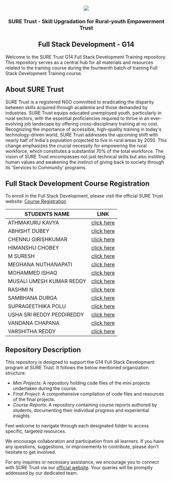 <!-- PROJECT LOGO -->
<br />

<div align="center">
   <img src='https://user-images.githubusercontent.com/73131499/166115643-d3187f47-d38f-41b2-ae42-5ecbbc60de14.png' />


<h3 align="center">SURE Trust - Skill Upgradation for Rural-youth Empowerment Trust</h3>
  <h2>  Full Stack Development - G14 </h2>
  
</div>

Welcome to the SURE Trust G14 Full Stack Development  Training repository. This repository serves as a central hub for all materials and resources related to the training course during the fourteenth batch of training Full Stack Development Training course.

## About SURE Trust

SURE Trust is a registered NGO committed to eradicating the disparity between skills acquired through academia and those demanded by industries. SURE Trust equips educated unemployed youth, particularly in rural sectors, with the essential proficiencies required to thrive in an ever-evolving job landscape by offering cross-disciplinary training at no cost. Recognizing the importance of accessible, high-quality training in today's technology-driven world, SURE Trust addresses the upcoming shift with nearly half of India's population projected to live in rural areas by 2050. This change emphasizes the crucial necessity for empowering the rural workforce, which constitutes a substantial 70% of the total workforce. The vision of SURE Trust encompasses not just technical skills but also instilling human values and awakening the instinct of giving back to society through its 'Services to Community' programs. 

## Full Stack Development Course Registration

To enroll in the Full Stack Development, please visit the official SURE Trust website: [Course Registration](https://suretrustforruralyouth.com/courses)

|STUDENTS NAME|LINK|
|-------------|----|
|ATHMAKURU KAVYA|[click here](https://github.com/sure-trust/G14_FSD/blob/main/Course%20Reports/Athmakuru%20Kavya.md)|
|ABHISHT DUBEY|[click here](https://github.com/sure-trust/G14_FSD/blob/main/Course%20Reports/Abhisht%20Dubey.md)|
|CHENNU GIRISHKUMAR|[click here](https://github.com/sure-trust/G14_FSD/blob/main/Course%20Reports/Chennu%20Kirishkumar.md)|
|HIMANSHU CHOBEY|[click here](https://github.com/sure-trust/G14_FSD/blob/main/Course%20Reports/Himanshu%20choubey.md)|
|M SURESH|[click here](https://github.com/sure-trust/G14_FSD/blob/main/Course%20Reports/M%20Suresh%20Raju.md)|
|MEGHANA NUTHANAPATI|[click here](https://github.com/sure-trust/G14_FSD/blob/main/Course%20Reports/Nuthanapati%20Meghana.md)|
|MOHAMMED ISHAQ|[click here](https://github.com/sure-trust/G14_FSD/blob/main/Course%20Reports/S%20Mohammed%20Ishaq.md)|
|MUSALI UMESH KUMAR REDDY|[click here](https://github.com/sure-trust/G14_FSD/blob/main/Course%20Reports/Musali%20Umesh%20Kumar%20Reddy.md)|
|RASHMI N|[click here](https://github.com/sure-trust/G14_FSD/blob/main/Course%20Reports/Rashmi.N.md)|
|SAMBHANA DURGA|[click here](https://github.com/sure-trust/G14_FSD/blob/main/Course%20Reports/Durga%20Sambhana.md)|
|SUPRAGEETHIKA POLU|[click here](https://github.com/sure-trust/G14_FSD/blob/main/Course%20Reports/SUPRAGEETHIKA%20POLU%20G14FSD.md)|
|USHA SRI REDDY PEDDIREDDY|[click here](https://github.com/sure-trust/G14_FSD/blob/main/Course%20Reports/Peddireddy%20Ushasri%20Reddy.md)|
|VANDANA CHAPANA|[click here](https://github.com/sure-trust/G14_FSD/blob/main/Course%20Reports/vandana%20chapana.md)|
|VARSHITHA REDDY|[click here](https://github.com/sure-trust/G14_FSD/blob/main/Course%20Reports/Nagireddy%20Varshitha%20Reddy.md)|

## Repository Description

This repository is designed to support the G14 Full Stack Development program at SURE Trust. It follows the below mentioned organization structure:

- *Mini Projects*: A repository holding code files of the mini projects undertaken during the course.
- *Final Project*: A comprehensive compilation of code files and resources of the final projects.
- *Course Reports*: A repository containing course reports authored by students, documenting their individual progress and experiential insights.

Feel welcome to navigate through each designated folder to access specific, targeted resources. 

We encourage collaboration and participation from all learners. If you have any questions, suggestions, or improvements to contribute, please don't hesitate to get involved.

For any inquiries or necessary assistance, we encourage you to connect with SURE Trust via our [official website](https://suretrustforruralyouth.com/). Your queries will be promptly addressed by our dedicated team.
